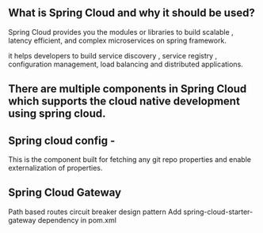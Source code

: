 **What is Spring Cloud and why it should be used?**
---------------------------------------------------
Spring Cloud provides you the modules or libraries to build scalable , latency efficient, 
and complex microservices on spring framework.

it helps developers to build service discovery , service registry , configuration management,
load balancing and distributed applications.

**There are multiple components in Spring Cloud which supports the cloud native development using spring cloud.**
-----------------------------------------------------------------------------------------------------------------

**Spring cloud config** - 
--------------------------
This is the component built for fetching any git repo 
properties and enable externalization of properties.

**Spring Cloud Gateway**
-------------------------
Path based routes
circuit breaker design pattern
Add spring-cloud-starter-gateway dependency in pom.xml



